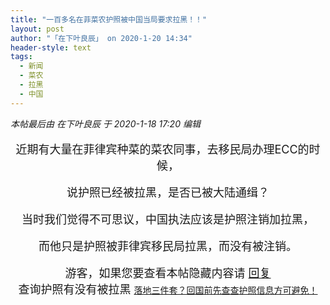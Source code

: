 ```yaml
---
title: "一百多名在菲菜农护照被中国当局要求拉黑！！"
layout: post
author: "「在下叶良辰」 on 2020-1-20 14:34"
header-style: text
tags:
  - 新闻
  - 菜农
  - 拉黑
  - 中国
---
```


<head>
 <script type="text/javascript">replyreload += ',' + 6009269;</script>
</head>
<body>
 <i class="pstatus"> 本帖最后由 在下叶良辰 于 2020-1-18 17:20 编辑 </i>
 <br> 
 <br> 
 <div align="center"> 
  <font size="4">近期有大量在菲律宾种菜的菜农同事，去移民局办理ECC的时候，</font> 
 </div>
 <br> 
 <div align="center"> 
  <font size="4">说护照已经被拉黑，是否已被大陆通缉？</font> 
 </div>
 <br> 
 <div align="center"> 
  <font size="4">当时我们觉得不可思议，中国执法应该是护照注销加拉黑，</font> 
 </div>
 <br> 
 <div align="center"> 
  <font size="4">而他只是护照被菲律宾移民局拉黑，而没有被注销。</font> 
 </div>
 <br> 
 <div align="center"> 
  <font size="4"> 
   <div class="locked">
     游客，如果您要查看本帖隐藏内容请 
    <a href="forum.php?mod=post&amp;action=reply&amp;fid=2&amp;tid=553517" onclick="showWindow('reply', this.href)">回复</a> 
   </div></font> 
 </div> 
 <div align="center"> 
  <font size="4">查询护照有没有被拉黑 </font> 
  <a href="https://bbs.boniu123.cc/thread-546652-1-1.html" target="_blank">落地三件套？回国前先查查护照信息方可避免！</a> 
 </div>
 <br> 
 <br>
</body>


